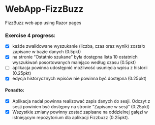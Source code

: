 ﻿# WebApp-FizzBuzz

FizzBuzz web app using Razor pages

### Exercise __4__ progress:
- [x] każde zwalidowane wyszukanie (liczba, czas oraz wynik) zostało zapisane w bazie danych (0.5pkt)
- [x] na stronie “Ostatnio szukane” była dostępna lista 10 ostatnich wyszukiwań posortowanych malejąco według czasu (0.5pkt)
- [ ] aplikacja powinna udostępnić możliwość usunięcia wpisu z historii (0.25pkt)
- [x] edycja historycznych wpisów nie powinna być dostępna (0.25pkt)
#### Ponadto:
- [x] Aplikacja nadal powinna realizować zapis danych do sesji. Odczyt z sesji powinien być dostępny na stronie “Zapisane w sesji” (0.25pkt)
- [x] Wszystkie zmiany powinny zostać zapisane na oddzielnej gałęzi w istniejącym repozytorium dla aplikacji Fizzbuzz (0.25pkt).
